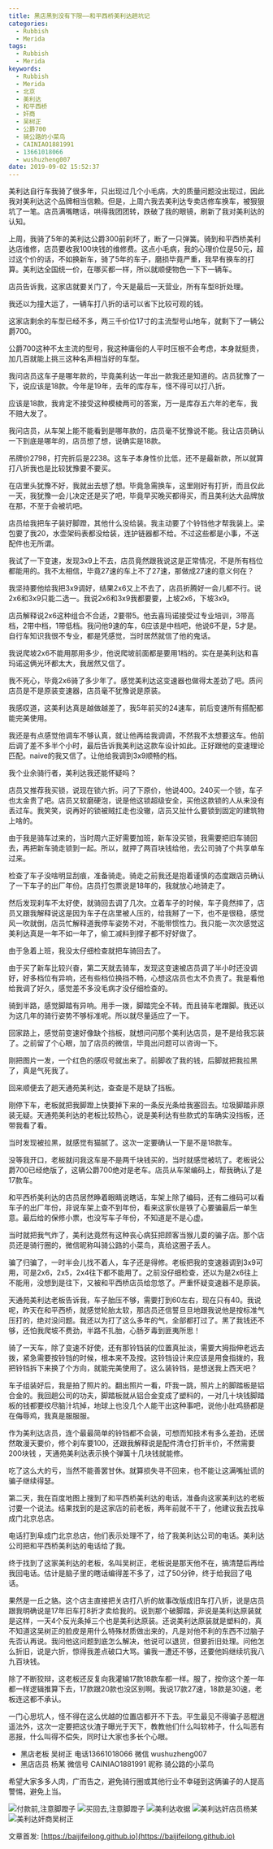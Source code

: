 ```yaml
---
title: 黑店黑到没有下限——和平西桥美利达趟坑记
categories:
  - Rubbish
  - Merida
tags:
  - Rubbish
  - Merida
keywords:
  - Rubbish
  - Merida
  - 北京
  - 美利达
  - 和平西桥
  - 奸商
  - 吴树正
  - 公爵700
  - 骑公路的小菜鸟
  - CAINIAO1881991
  - 13661018066
  - wushuzheng007
date: 2019-09-02 15:52:37
---
```


美利达自行车我骑了很多年，只出现过几个小毛病，大的质量问题没出现过，因此我对美利达这个品牌相当信赖。但是，上周六我去美利达专卖店修车换车，被狠狠坑了一笔。店员满嘴瞎话，哄得我团团转，跌破了我的眼镜，刷新了我对美利达的认知。

上周，我骑了5年的美利达公爵300前刹坏了，断了一只弹簧。骑到和平西桥美利达店维修，店员要收我100块钱的维修费。这点小毛病，我的心理价位是50元，超过这个价的话，不如换新车，骑了5年的车子，磨损毕竟严重，我早有换车的打算。美利达全国统一价，在哪买都一样，所以就顺便物色一下下一辆车。

<!--more-->

店员告诉我，这家店就要关门了，今天是最后一天营业，所有车型8折处理。

我还以为撞大运了，一辆车打八折的话可以省下比较可观的钱。

这家店剩余的车型已经不多，两三千价位17寸的主流型号山地车，就剩下了一辆公爵700。

公爵700这种不太主流的型号，我这种庸俗的人平时压根不会考虑，本身就挺贵，加几百就能上挑三这种名声相当好的车型。

我问店员这车子是哪年款的，毕竟美利达一年出一款我还是知道的。店员犹豫了一下，说应该是18款。今年是19年，去年的库存车，怪不得可以打八折。

应该是18款，我肯定不接受这种模棱两可的答案，万一是库存五六年的老车，我不赔大发了。

我问店员，从车架上能不能看到是哪年款的，店员毫不犹豫说不能。我让店员确认一下到底是哪年的，店员想了想，说确实是18款。

吊牌价2798，打完折后是2238。这车子本身性价比低，还不是最新款，所以就算打八折我也是比较犹豫要不要买。

在店里头犹豫不好，我就出去想了想。毕竟急需换车，这里刚好有打折，而且仅此一天，我犹豫一会儿决定还是买了吧，毕竟早买晚买都得买，而且美利达大品牌放在那，不至于会被坑吧。

店员给我把车子装好脚蹬，其他什么没给装。我主动要了个铃铛他才帮我装上。梁包要了我20，水壶架码表都没给装，连护链器都不给。不过这些都是小事，不送配件也无所谓。

我试了一下变速，发现3x9上不去，店员竟然跟我说这是正常情况，不是所有档位都能用的。我不太相信，毕竟27速的车上不了27速，那做成27速的意义何在？

我坚持要他给我把3x9调好，结果2x6又上不去了，店员折腾好一会儿都不行。说2x6和3x9只能二选一。我说2x6和3x9我都要要，上坡2x6，下坡3x9。

店员解释说2x6这种组合不合适，2要带5。他去喜玛诺接受过专业培训，3带高档，2带中档，1带低档。我问他9速的车，6应该是中档吧，他说6不是，5才是。自行车知识我很不专业，都是凭感觉，当时居然就信了他的鬼话。

我说爬坡2x6不能用那用多少，他说爬坡前面都是要用1档的。实在是美利达和喜玛诺这俩光环都太大，我居然又信了。

我不死心，毕竟2x6骑了多少年了。感觉美利达这变速器也做得太差劲了吧。质问店员是不是原装变速器，店员毫不犹豫说是原装。

我感叹道，这美利达真是越做越差了，我5年前买的24速车，前后变速所有搭配都能完美使用。

我还是有点感觉他调车不够认真，就让他再给我调调，不然我不太想要这车。他前后调了差不多半个小时，最后告诉我美利达这款车设计如此。正好跟他的变速理论匹配。naive的我又信了。让他给我调到3x9顺畅的档。

我个业余骑行者，美利达我还能怀疑吗？

店员又推荐我买锁，说现在锁六折。问了下原价，他说400。240买一个锁，车子也太金贵了吧。店员又软磨硬泡，说是他这锁超级安全，买他这款锁的人从来没有丢过车。我笑笑，说再好的锁被贼扛走也没辙，店员又扯什么要锁到固定的建筑物上啥的。

由于我是骑车过来的，当时周六正好需要加班，新车没买锁，我需要把旧车骑回去，再把新车骑走锁到一起。所以，就押了两百块钱给他，去公司骑了个共享单车过来。

检查了车子没啥明显刮痕，准备骑走。骑走之前我还是抱着谨慎的态度跟店员确认了一下车子的出厂年份。店员打包票说是18年的，我就放心地骑走了。

然后发现刹车不太好使，就骑回去调了几次。立着车子的时候，车子竟然摔了，店员又跟我解释说这是因为车子在店里被人压的，给我掰了一下，也不是很稳，感觉风一吹就倒，店员忙解释道我停车姿势不对，不能带惯性力。我只能一次次感觉这美利达真是一年不如一年了，偷工减料到撑子都不好好做了。

由于急着上班，我没太仔细检查就把车骑回去了。

由于买了新车比较兴奋，第二天就去骑车，发现这变速被店员调了半小时还没调好，好多档位有异响，还有些档位换挡不畅，心想这店员也太不负责了。我是看他给我调了好久，感觉差不多没毛病才没仔细检查的。

骑到半路，感觉脚踏有异响。用手一拨，脚踏完全不转。而且骑车老蹭脚。我还以为这几年的骑行姿势不够标准呢。所以就尽量适应了一下。

回家路上，感觉前变速好像缺个挡板，就想问问那个美利达店员，是不是给我忘装了。之前留了个心眼，加了店员的微信，毕竟出问题可以咨询一下。

刚把图片一发，一个红色的感叹号就出来了。前脚收了我的钱，后脚就把我拉黑了，真是气死我了。

回来顺便去了趟天通苑美利达，查查是不是缺了挡板。

刚停下车，老板就把我脚蹬上快要掉下来的一条反光条给我塞回去。垃圾脚踏非原装无疑。天通苑美利达的老板比较热心，说是美利达有些款式的车确实没挡板，还带我看了看。

当时发现被拉黑，就感觉有猫腻了。这次一定要确认一下是不是18款车。

没等我开口，老板就问我这车是不是两千块钱买的，当时就感觉被坑了。老板说公爵700已经绝版了，这辆公爵700绝对是老车。店员从车架编码上，帮我确认了是17款车。

和平西桥美利达的店员居然睁着眼睛说瞎话，车架上除了编码，还有二维码可以看车子的出厂年份，非说车架上查不到年份，看来这家伙是铁了心要骗最后一单生意。最后给的保修小票，也没写车子年份，不知道是不是心虚。

当时就把我气炸了，美利达竟然有这种丧心病狂把顾客当猴儿耍的骗子店。那个店员还是骑行圈的，微信昵称叫骑公路的小菜鸟，真给这圈子丢人。

骗了归骗了，一时半会儿找不着人，车子还是得修。老板把我的变速器调到3x9可用，可是2x6，2x5，2x4往下都不能用了。之前没仔细检查，还以为是2x6往上不能用，没想到是往下，又被和平西桥店员给忽悠了。严重怀疑变速器不是原装。

天通苑美利达老板告诉我，车子胎压不够，需要打到60左右，现在只有40。我说呢，昨天在和平西桥，就感觉轮胎太软，那店员还信誓旦旦地跟我说他是按标准气压打的，绝对没问题。我还以为打了这么多年的气，全部都打过了。黑了我钱还不够，还怕我爬坡不费劲，半路不扎胎，心肠歹毒到匪夷所思！

骑了一天车，除了变速不好使，还有那铃铛装的位置真扯淡，需要大拇指伸老远去拨，紧急需要按铃铛的时候，根本来不及按。这铃铛设计来应该是用食指拨的，我把铃铛拆下来换了个方向，就能完美使用了。这么装铃铛，是想送我上西天吧？

车子组装好后，我是拍了照片的。翻出照片一看，吓我一跳，照片上的脚踏板是铝合金的。我回趟公司的功夫，脚踏板就从铝合金变成了塑料的，一对几十块钱脚踏板的钱都要绞尽脑汁坑掉，地球上也没几个人能干出这种事吧，说他小肚鸡肠都是在侮辱鸡，我真是服服服。

作为美利达店员，连个最最简单的铃铛都不会装，可想而知技术有多么差劲，还居然敢漫天要价，修个刹车要100，还跟我解释说是配件清仓打折半价，不然需要200块钱 ，天通苑美利达表示换个弹簧十几块钱就能修。

吃了这么大的亏，当然不能善罢甘休。就算损失寻不回来，也不能让这满嘴扯谎的骗子继续得瑟。

第二天，我在百度地图上搜到了和平西桥美利达的电话，准备向这家美利达的老板讨要一个说法。结果找到的是这家店的前老板，两年前就不干了，他建议我去找阜成门北京总店。

电话打到阜成门北京总店，他们表示处理不了，给了我美利达公司的电话。美利达公司把和平西桥美利达的电话给了我。

终于找到了这家美利达的老板，名叫吴树正，老板说是那天他不在，搞清楚后再给我回电话。估计是脑子里的瞎话编得差不多了，过了50分钟，终于给我回了电话。

果然是一丘之貉。这个店主直接把关店打八折的故事改版成旧车打八折，说是店员跟我明确说是17年旧车打8折才卖给我的。说到那个破脚踏，非说是美利达原装就是这样，一天4个反光条掉三个也是美利达原装。还说美利达原装就是塑料的，真不知道这吴树正的脸皮是用什么特殊材质做出来的，凡是对他不利的东西不过脑子先否认再说。我问他这问题到底怎么解决，他说可以退货，但要折旧处理。问他怎么折旧，说是六折，惊得我差点破口大骂。骗我一遭还不够，还要他妈继续坑我八九百块钱。

除了不断狡辩，这老板还反复向我灌输17款18款车都一样。服了，按你这个差一年都一样逻辑推算下去，17款跟20款也没区别啊。我说17款27速，18款是30速，老板连这都不承认。

一门心思坑人，怪不得在这么优越的位置店都开不下去。平生最见不得骗子恶棍逍遥法外，这次一定要把这伙渣子曝光于天下，教教他们什么叫软柿子，什么叫恶有恶报，什么叫得不偿失，同时让大家也多长个心眼。

- 黑店老板 吴树正 电话13661018066 微信 wushuzheng007
- 黑店店员 杨某 微信号 CAINIAO1881991 昵称 骑公路的小菜鸟

希望大家多多人肉，广而告之，避免骑行圈或其他行业不幸碰到这俩骗子的人提高警惕，避免上当。

![付款前,注意脚蹬子](https://raw.githubusercontent.com/baijifeilong/resources/master/merida/1.jpg)
![买回去,注意脚蹬子](https://raw.githubusercontent.com/baijifeilong/resources/master/merida/2.jpg)
![美利达收据](https://raw.githubusercontent.com/baijifeilong/resources/master/merida/3.jpg)
![美利达奸店员杨某](https://raw.githubusercontent.com/baijifeilong/resources/master/merida/4.png)
![美利达奸商吴树正](https://raw.githubusercontent.com/baijifeilong/resources/master/merida/5.png)

文章首发: [https://baijifeilong.github.io](https://baijifeilong.github.io)
